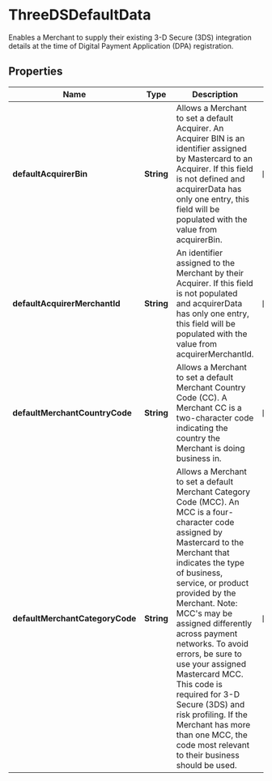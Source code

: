 

# ThreeDSDefaultData

Enables a Merchant to supply their existing 3-D Secure (3DS) integration details at the time of Digital Payment Application (DPA) registration.

## Properties

| Name | Type | Description | Notes |
|------------ | ------------- | ------------- | -------------|
|**defaultAcquirerBin** | **String** | Allows a Merchant to set a default Acquirer. An Acquirer BIN is an identifier assigned by Mastercard to an Acquirer.  If this field is not defined and acquirerData has only one entry, this field will be populated with the value from acquirerBin.  |  [optional] |
|**defaultAcquirerMerchantId** | **String** | An identifier assigned to the Merchant by their Acquirer. If this field is not populated and acquirerData has only one entry, this field will be populated with the value from acquirerMerchantId. |  [optional] |
|**defaultMerchantCountryCode** | **String** | Allows a Merchant to set a default Merchant Country Code (CC).  A Merchant CC is a two-character code indicating the country the Merchant is doing business in.  |  [optional] |
|**defaultMerchantCategoryCode** | **String** | Allows a Merchant to set a default Merchant Category Code (MCC).  An MCC is a four-character code assigned by Mastercard to the Merchant that indicates the type of business, service, or product provided by the Merchant.  Note: MCC&#39;s may be assigned differently across payment networks. To avoid errors, be sure to use your assigned Mastercard MCC. This code is required for 3-D Secure (3DS) and risk profiling. If the Merchant has more than one MCC, the code most relevant to their business should be used.  |  [optional] |



